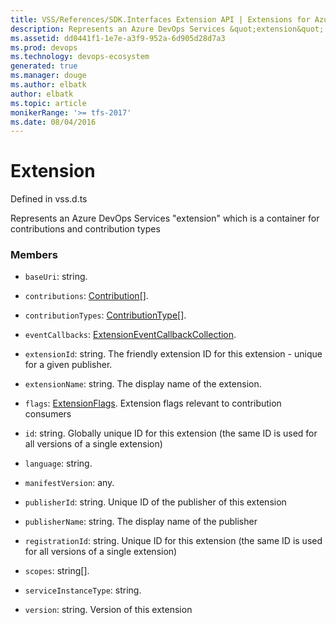 ```yaml
---
title: VSS/References/SDK.Interfaces Extension API | Extensions for Azure DevOps Services
description: Represents an Azure DevOps Services &quot;extension&quot; which is a container for contributions and contribution types
ms.assetid: dd0441f1-1e7e-a3f9-952a-6d905d28d7a3
ms.prod: devops
ms.technology: devops-ecosystem
generated: true
ms.manager: douge
ms.author: elbatk
author: elbatk
ms.topic: article
monikerRange: '>= tfs-2017'
ms.date: 08/04/2016
---
```


# Extension

Defined in vss.d.ts


Represents an Azure DevOps Services &quot;extension&quot; which is a container for contributions and contribution types 

### Members

* `baseUri`: string. 

* `contributions`: [Contribution](../../../VSS/References/SDK_Interfaces/Contribution.md)[]. 

* `contributionTypes`: [ContributionType](../../../VSS/References/SDK_Interfaces/ContributionType.md)[]. 

* `eventCallbacks`: [ExtensionEventCallbackCollection](../../../VSS/References/SDK_Interfaces/ExtensionEventCallbackCollection.md). 

* `extensionId`: string. The friendly extension ID for this extension - unique for a given publisher.

* `extensionName`: string. The display name of the extension.

* `flags`: [ExtensionFlags](../../../VSS/References/SDK_Interfaces/ExtensionFlags.md). Extension flags relevant to contribution consumers

* `id`: string. Globally unique ID for this extension (the same ID is used for all versions of a single extension)

* `language`: string. 

* `manifestVersion`: any. 

* `publisherId`: string. Unique ID of the publisher of this extension

* `publisherName`: string. The display name of the publisher

* `registrationId`: string. Unique ID for this extension (the same ID is used for all versions of a single extension)

* `scopes`: string[]. 

* `serviceInstanceType`: string. 

* `version`: string. Version of this extension

